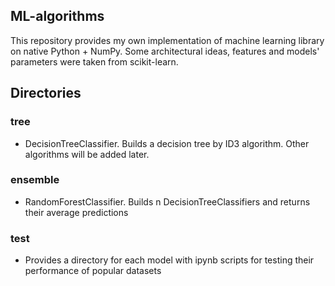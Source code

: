 ## ML-algorithms
This repository provides my own implementation of machine learning library on native Python + NumPy. Some architectural ideas, features and models' parameters
were taken from scikit-learn.

## Directories

### tree 
- DecisionTreeClassifier. Builds a decision tree by ID3 algorithm. Other algorithms will be added later.

### ensemble
- RandomForestClassifier. Builds n DecisionTreeClassifiers and returns their average predictions  


### test
- Provides a directory for each model with ipynb scripts for testing their performance of popular datasets 